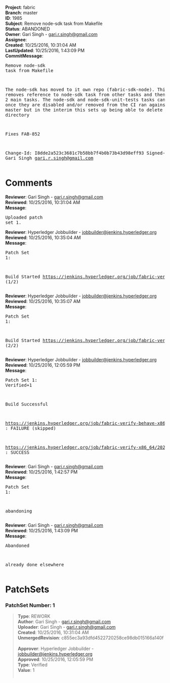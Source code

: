 <strong>Project</strong>: fabric<br><strong>Branch</strong>: master<br><strong>ID</strong>: 1985<br><strong>Subject</strong>: Remove node-sdk task from Makefile<br><strong>Status</strong>: ABANDONED<br><strong>Owner</strong>: Gari Singh - gari.r.singh@gmail.com<br><strong>Assignee</strong>:<br><strong>Created</strong>: 10/25/2016, 10:31:04 AM<br><strong>LastUpdated</strong>: 10/25/2016, 1:43:09 PM<br><strong>CommitMessage</strong>:<br><pre>Remove node-sdk task from Makefile

The node-sdk has moved to it own repo (fabric-sdk-node).
This change removes reference to node-sdk task from other
tasks and then no-ops the 2 main tasks.  The node-sdk and
node-sdk-unit-tests tasks can be removed once they are disabled
and/or removed from the CI ran against fabric master but in
the interim this sets up being able to delete the sdk directory

Fixes FAB-852

Change-Id: I8dde2a523c3681c7b58bb7f4b0b73b43d98eff93
Signed-off-by: Gari Singh <gari.r.singh@gmail.com>
</pre><h1>Comments</h1><strong>Reviewer</strong>: Gari Singh - gari.r.singh@gmail.com<br><strong>Reviewed</strong>: 10/25/2016, 10:31:04 AM<br><strong>Message</strong>: <pre>Uploaded patch set 1.</pre><strong>Reviewer</strong>: Hyperledger Jobbuilder - jobbuilder@jenkins.hyperledger.org<br><strong>Reviewed</strong>: 10/25/2016, 10:35:04 AM<br><strong>Message</strong>: <pre>Patch Set 1:

Build Started https://jenkins.hyperledger.org/job/fabric-verify-behave-x86_64/919/ (1/2)</pre><strong>Reviewer</strong>: Hyperledger Jobbuilder - jobbuilder@jenkins.hyperledger.org<br><strong>Reviewed</strong>: 10/25/2016, 10:35:07 AM<br><strong>Message</strong>: <pre>Patch Set 1:

Build Started https://jenkins.hyperledger.org/job/fabric-verify-x86_64/2023/ (2/2)</pre><strong>Reviewer</strong>: Hyperledger Jobbuilder - jobbuilder@jenkins.hyperledger.org<br><strong>Reviewed</strong>: 10/25/2016, 12:05:59 PM<br><strong>Message</strong>: <pre>Patch Set 1: Verified+1

Build Successful 

https://jenkins.hyperledger.org/job/fabric-verify-behave-x86_64/919/ : FAILURE (skipped)

https://jenkins.hyperledger.org/job/fabric-verify-x86_64/2023/ : SUCCESS</pre><strong>Reviewer</strong>: Gari Singh - gari.r.singh@gmail.com<br><strong>Reviewed</strong>: 10/25/2016, 1:42:57 PM<br><strong>Message</strong>: <pre>Patch Set 1:

abandoning</pre><strong>Reviewer</strong>: Gari Singh - gari.r.singh@gmail.com<br><strong>Reviewed</strong>: 10/25/2016, 1:43:09 PM<br><strong>Message</strong>: <pre>Abandoned

already done elsewhere</pre><h1>PatchSets</h1><h3>PatchSet Number: 1</h3><blockquote><strong>Type</strong>: REWORK<br><strong>Author</strong>: Gari Singh - gari.r.singh@gmail.com<br><strong>Uploader</strong>: Gari Singh - gari.r.singh@gmail.com<br><strong>Created</strong>: 10/25/2016, 10:31:04 AM<br><strong>UnmergedRevision</strong>: c855ec3a93dfd4522720258ce98db015166a140f<br><br><strong>Approver</strong>: Hyperledger Jobbuilder - jobbuilder@jenkins.hyperledger.org<br><strong>Approved</strong>: 10/25/2016, 12:05:59 PM<br><strong>Type</strong>: Verified<br><strong>Value</strong>: 1<br><br></blockquote>
